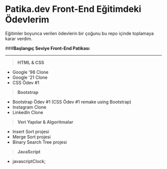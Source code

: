 # Patika.dev Front-End Eğitimdeki Ödevlerim

Eğitimler boyunca verilen ödevlerin bir çoğunu bu repo içinde toplamaya karar verdim.


###**Başlangıç Seviye Front-End Patikası**
***

>**HTML & CSS**
- Google '98 Clone 
- Google '21 Clone
- CSS Ödev #1
>**Bootstrap**
- Bootstrap Ödev #1 (CSS Ödev #1 remake using Bootstrap)
- Instagram Clone
- LinkedIn Clone
>**Veri Yapılar & Algoritmalar**
- Insert Sort projesi
- Merge Sort projesi
- Binary Search Tree projesi
>**JavaScript**
- javascriptClock;
 